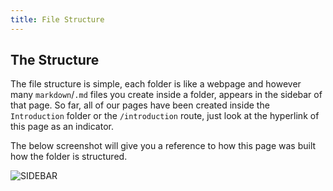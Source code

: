 ```yaml
---
title: File Structure
---
```


## The Structure

The file structure is simple, each folder is like a webpage and however many `markdown`/`.md` files you create inside a folder, appears in the sidebar of that page. So far, all of our pages have been created inside the `Introduction` folder or the `/introduction` route, just look at the hyperlink of this page as an indicator.

The below screenshot will give you a reference to how this page was built how the folder is structured.

![SIDEBAR](https://nauticus.exchange/help/images/file_structure.jpg)